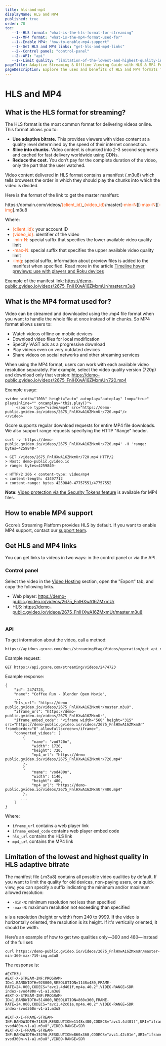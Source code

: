 ```yaml
---
title: hls-and-mp4
displayName: HLS and MP4
published: true
order: 70
toc:
   --1--HLS format: "what-is-the-hls-format-for-streaming"
   --1--MP4 format: "what-is-the-mp4-format-used-for"
   --1--Enable MP4: "how-to-enable-mp4-support"
   --1--Get HLS and MP4 links: "get-hls-and-mp4-links"
   --2--Control panel: "control-panel"
   --2--API: "api"
   --1--Limit quality: "limitation-of-the-lowest-and-highest-quality-in-hls-adaptive-bitrate"
pageTitle: Adaptive Streaming & Offline Viewing Guide with HLS & MP4 Formats | Gcore
pageDescription: Explore the uses and benefits of HLS and MP4 formats for video streaming, from adaptive bitrate streaming to offline viewing. 
---
```


# HLS and MP4

## What is the HLS format for streaming?

The HLS format is the most common format for delivering videos online. This format allows you to:

- **Use adaptive bitrate.** This provides viewers with video content at a quality level determined by the speed of their internet connection.
- **Slice into chunks.** Video content is chunked into 2–3 second segments and cached for fast delivery worldwide using CDNs.
- **Reduce the cost.** You don’t pay for the complete duration of the video, only the part that the user watched.

Video content delivered in HLS format contains a manifest (.m3u8) which tells browsers the order in which they should play the chunks into which the video is divided.

Here is the format of the link to get the master manifest:

<code-block>
https://domain.com/videos/<span style="color:#FF5913">{client_id}</span>_<span style="color:#FF5913">{video_id}</span>/master[<span style="color:#FF5913">-min-N</span>][<span style="color:#FF5913">-max-N</span>][<span style="color:#FF5913">-img</span>].m3u8
</code-block>

Where:

- <span style="color:#FF5913">{client_id}</span>: your account ID
- <span style="color:#FF5913">{video_id}</span>: identifier of the video
- <span style="color:#FF5913">-min-N</span>: special suffix that specifies the lower available video quality limit
- <span style="color:#FF5913">-max-N</span>: special suffix that specifies the  upper available video quality limit
- <span style="color:#FF5913">-img</span>: special suffix, information about preview files is added to the manifest when specified. Read more in the article <a href="https://gcore.com/docs/streaming-platform/video-hosting/timeline-hover-previews-use-in-players-and-roku-devices#roku-trick-play" target="_blank">Timeline hover previews: use with players and Roku devices</a>

Example of the manifest link: https://demo-public.gvideo.io/videos/2675_FnlHXwA16ZMxmUr/master.m3u8 

## What is the MP4 format used for?

Video can be streamed and downloaded using the .mp4 file format when you want to handle the whole file at once instead of in chunks. So MP4 format allows users to:

- Watch videos offline on mobile devices
- Download video files for local modification
- Specify VAST ads as a progressive download
- Play videos even on very outdated devices
- Share videos on social networks and other streaming services

When using the MP4 format, users can work with each available video resolution separately. For example, select the video quality version (720p) and download only that version: https://demo-public.gvideo.io/videos/2675_FnlHXwA16ZMxmUr/720.mp4 

Example usage:

```
<video width="100%" height="auto" autoplay="autoplay" loop="true" playsinline="" oncanplay="this.play()">
     <source type="video/mp4" src="https://demo-public.gvideo.io/videos/2675_FnlHXwA16ZMxmUr/720.mp4"/>
</video>
```

Gcore supports regular download requests for entire MP4 file downloads. We also support range requests specifying the HTTP "Range" header.

```
curl -v 'https://demo-public.gvideo.io/videos/2675_FnlHXwA16ZMxmUr/720.mp4' -H 'range: bytes=4259840-'   

> GET /videos/2675_FnlHXwA16ZMxmUr/720.mp4 HTTP/2 
> Host: demo-public.gvideo.io 
> range: bytes=4259840-   

< HTTP/2 206 < content-type: video/mp4 
< content-length: 43497712 
< content-range: bytes 4259840-47757551/47757552
```

**Note**: <a href="https://gcore.com/docs/streaming-platform/extra-features/protect-your-content-with-temporary-links-and-secure-tokens" target="_blank">Video protection via the Security Tokens feature</a> is available for MP4 files.

## How to enable MP4 support

Gcore’s Streaming Platform provides HLS by default. If you want to enable MP4 support, contact our [support team](mailto:support@gcore.com).

## Get HLS and MP4 links

You can get links to videos in two ways: in the control panel or via the API.

### Control panel

Select the video in the <a href="https://streaming.gcore.com/video/list" target="_blank">Video Hosting</a> section, open the "Export" tab, and copy the following links.

- Web player: https://demo-public.gvideo.io/videos/2675_FnlHXwA16ZMxmUr 
- HLS: https://demo-public.gvideo.io/videos/2675_FnlHXwA16ZMxmUr/master.m3u8 

<img src="https://assets.gcore.pro/docs/streaming-platform/video-hosting/hls-and-mp4/image3526.png" alt="">

### API

To get information about the video, call a method:

```
https://apidocs.gcore.com/docs/streaming#tag/Videos/operation/get_api_videos_id
```
Example request:

```
GET https://api.gcore.com/streaming/videos/2474723 
```

Example response:

```
{
    "id": 2474723,
    "name": "Coffee Run - Blender Open Movie",
    ...
    "hls_url": "https://demo-public.gvideo.io/videos/2675_FnlHXwA16ZMxmUr/master.m3u8",
    "iframe_url": "https://demo-public.gvideo.io/videos/2675_FnlHXwA16ZMxmUr",
    "iframe_embed_code": "<iframe width="560" height="315" src="https://demo-public.gvideo.io/videos/2675_FnlHXwA16ZMxmUr" frameborder="0" allowfullscreen></iframe>",
    "converted_videos": [
        {
            "name": "vod720n",
            "width": 1720,
            "height": 720,
            "mp4_url": "https://demo-public.gvideo.io/videos/2675_FnlHXwA16ZMxmUr/720.mp4"
        },
        {
            "name": "vod480n",
            "width": 1146,
            "height": 480,
            "mp4_url": "https://demo-public.gvideo.io/videos/2675_FnlHXwA16ZMxmUr/480.mp4"
        },
       ...
    ]
} 
```

Where:

- ```iframe_url``` contains a web player link
- ```iframe_embed_code``` contains web player embed code
- ```hls_url``` contains the HLS link
- ```mp4_url``` contains the MP4 link

## Limitation of the lowest and highest quality in HLS adaptive bitrate

The manifest file (.m3u8) contains all possible video qualities by default. If you want to limit the quality for old devices, non-paying users, or a quick view, you can specify a suffix indicating the minimum and/or maximum allowed resolution:

- ```-min-N```: minimum resolution not less than specified
- ```-max-N```: maximum resolution not exceeding than specified

```N``` is a resolution (height or width) from 240 to 9999. If the video is horizontally oriented, the resolution is its height. If it's vertically oriented, it should be width. 

Here’s an example of how to get two qualities only—360 and 480—instead of the full set: 

```
curl https://demo-public.gvideo.io/videos/2675_FnlHXwA16ZMxmUr/master-min-360-max-719-img.m3u8 
```
The response is: 

```
#EXTM3U
#EXT-X-STREAM-INF:PROGRAM-ID=1,BANDWIDTH=928000,RESOLUTION=1148x480,FRAME-RATE=24.000,CODECS="avc1.4d401f,mp4a.40.2",VIDEO-RANGE=SDR
index-svod480n-v1-a1.m3u8
#EXT-X-STREAM-INF:PROGRAM-ID=1,BANDWIDTH=514000,RESOLUTION=860x360,FRAME-RATE=24.000,CODECS="avc1.42c01e,mp4a.40.2",VIDEO-RANGE=SDR
index-svod360n-v1-a1.m3u8

#EXT-X-I-FRAME-STREAM-INF:BANDWIDTH=71839,RESOLUTION=1148x480,CODECS="avc1.4d401f",URI="iframes-svod480n-v1-a1.m3u8",VIDEO-RANGE=SDR
#EXT-X-I-FRAME-STREAM-INF:BANDWIDTH=35296,RESOLUTION=860x360,CODECS="avc1.42c01e",URI="iframes-svod360n-v1-a1.m3u8",VIDEO-RANGE=SDR
```